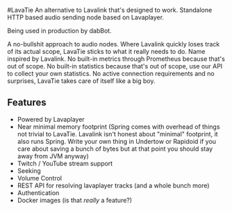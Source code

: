 #LavaTie
An alternative to Lavalink that's designed to work.
Standalone HTTP based audio sending node based on Lavaplayer.

Being used in production by dabBot.

A no-bullshit approach to audio nodes. Where Lavalink quickly loses track of its actual scope, LavaTie sticks to what it really needs to do.
Name inspired by Lavalink.
No built-in metrics through Prometheus because that's out of scope.
No built-in statistics because that's out of scope, use our API to collect your own statistics.
No active connection requirements and no surprises, LavaTie takes care of itself like a big boy.


## Features
* Powered by Lavaplayer
* Near minimal memory footprint (Spring comes with overhead of things not trivial to LavaTie. Lavalink isn't honest about "minimal" footprint, it also runs Spring. Write your own thing in Undertow or Rapidoid if you care about saving a bunch of bytes but at that point you should stay away from JVM anyway)
* Twitch / YouTube stream support
* Seeking
* Volume Control
* REST API for resolving lavaplayer tracks (and a whole bunch more)
* Authentication
* Docker images (is that *really* a feature?)
